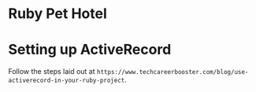 # Ruby Pet Hotel

# Setting up ActiveRecord

Follow the steps laid out at `https://www.techcareerbooster.com/blog/use-activerecord-in-your-ruby-project`.

 

